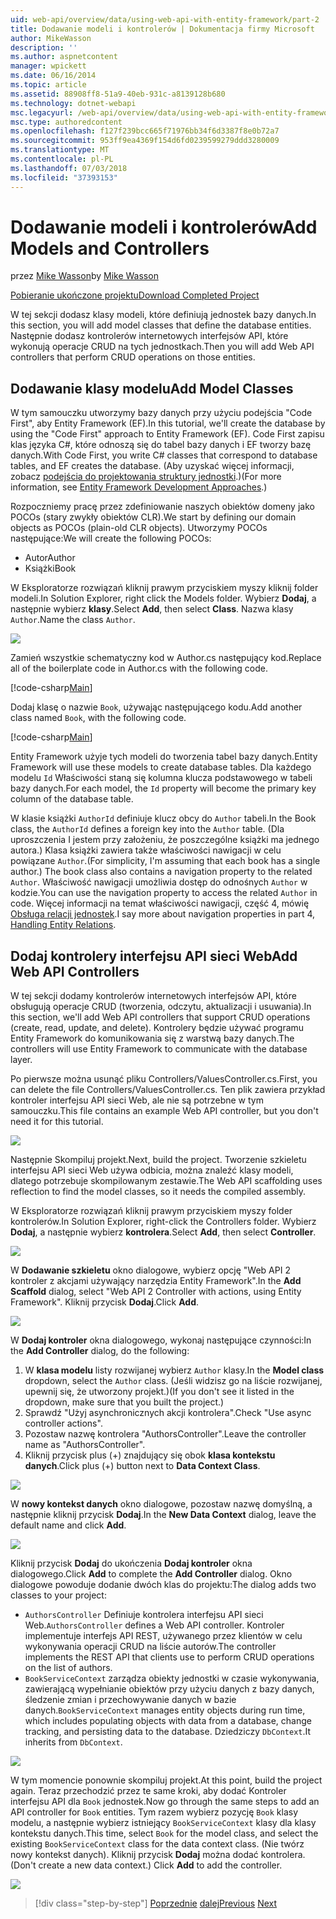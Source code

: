 ```yaml
---
uid: web-api/overview/data/using-web-api-with-entity-framework/part-2
title: Dodawanie modeli i kontrolerów | Dokumentacja firmy Microsoft
author: MikeWasson
description: ''
ms.author: aspnetcontent
manager: wpickett
ms.date: 06/16/2014
ms.topic: article
ms.assetid: 88908ff8-51a9-40eb-931c-a8139128b680
ms.technology: dotnet-webapi
msc.legacyurl: /web-api/overview/data/using-web-api-with-entity-framework/part-2
msc.type: authoredcontent
ms.openlocfilehash: f127f239bcc665f71976bb34f6d3387f8e0b72a7
ms.sourcegitcommit: 953ff9ea4369f154d6fd0239599279ddd3280009
ms.translationtype: MT
ms.contentlocale: pl-PL
ms.lasthandoff: 07/03/2018
ms.locfileid: "37393153"
---
```

<a name="add-models-and-controllers"></a><span data-ttu-id="31b7d-102">Dodawanie modeli i kontrolerów</span><span class="sxs-lookup"><span data-stu-id="31b7d-102">Add Models and Controllers</span></span>
====================
<span data-ttu-id="31b7d-103">przez [Mike Wasson](https://github.com/MikeWasson)</span><span class="sxs-lookup"><span data-stu-id="31b7d-103">by [Mike Wasson](https://github.com/MikeWasson)</span></span>

[<span data-ttu-id="31b7d-104">Pobieranie ukończone projektu</span><span class="sxs-lookup"><span data-stu-id="31b7d-104">Download Completed Project</span></span>](https://github.com/MikeWasson/BookService)

<span data-ttu-id="31b7d-105">W tej sekcji dodasz klasy modeli, które definiują jednostek bazy danych.</span><span class="sxs-lookup"><span data-stu-id="31b7d-105">In this section, you will add model classes that define the database entities.</span></span> <span data-ttu-id="31b7d-106">Następnie dodasz kontrolerów internetowych interfejsów API, które wykonują operacje CRUD na tych jednostkach.</span><span class="sxs-lookup"><span data-stu-id="31b7d-106">Then you will add Web API controllers that perform CRUD operations on those entities.</span></span>

## <a name="add-model-classes"></a><span data-ttu-id="31b7d-107">Dodawanie klasy modelu</span><span class="sxs-lookup"><span data-stu-id="31b7d-107">Add Model Classes</span></span>

<span data-ttu-id="31b7d-108">W tym samouczku utworzymy bazy danych przy użyciu podejścia "Code First", aby Entity Framework (EF).</span><span class="sxs-lookup"><span data-stu-id="31b7d-108">In this tutorial, we'll create the database by using the "Code First" approach to Entity Framework (EF).</span></span> <span data-ttu-id="31b7d-109">Code First zapisu klas języka C#, które odnoszą się do tabel bazy danych i EF tworzy bazę danych.</span><span class="sxs-lookup"><span data-stu-id="31b7d-109">With Code First, you write C# classes that correspond to database tables, and EF creates the database.</span></span> <span data-ttu-id="31b7d-110">(Aby uzyskać więcej informacji, zobacz [podejścia do projektowania struktury jednostki](https://msdn.microsoft.com/library/ms178359%28v=vs.110%29.aspx#dbfmfcf).)</span><span class="sxs-lookup"><span data-stu-id="31b7d-110">(For more information, see [Entity Framework Development Approaches](https://msdn.microsoft.com/library/ms178359%28v=vs.110%29.aspx#dbfmfcf).)</span></span>

<span data-ttu-id="31b7d-111">Rozpoczniemy pracę przez zdefiniowanie naszych obiektów domeny jako POCOs (stary zwykły obiektów CLR).</span><span class="sxs-lookup"><span data-stu-id="31b7d-111">We start by defining our domain objects as POCOs (plain-old CLR objects).</span></span> <span data-ttu-id="31b7d-112">Utworzymy POCOs następujące:</span><span class="sxs-lookup"><span data-stu-id="31b7d-112">We will create the following POCOs:</span></span>

- <span data-ttu-id="31b7d-113">Autor</span><span class="sxs-lookup"><span data-stu-id="31b7d-113">Author</span></span>
- <span data-ttu-id="31b7d-114">Książki</span><span class="sxs-lookup"><span data-stu-id="31b7d-114">Book</span></span>

<span data-ttu-id="31b7d-115">W Eksploratorze rozwiązań kliknij prawym przyciskiem myszy kliknij folder modeli.</span><span class="sxs-lookup"><span data-stu-id="31b7d-115">In Solution Explorer, right click the Models folder.</span></span> <span data-ttu-id="31b7d-116">Wybierz **Dodaj**, a następnie wybierz **klasy**.</span><span class="sxs-lookup"><span data-stu-id="31b7d-116">Select **Add**, then select **Class**.</span></span> <span data-ttu-id="31b7d-117">Nazwa klasy `Author`.</span><span class="sxs-lookup"><span data-stu-id="31b7d-117">Name the class `Author`.</span></span>

![](part-2/_static/image1.png)

<span data-ttu-id="31b7d-118">Zamień wszystkie schematyczny kod w Author.cs następujący kod.</span><span class="sxs-lookup"><span data-stu-id="31b7d-118">Replace all of the boilerplate code in Author.cs with the following code.</span></span>

[!code-csharp[Main](part-2/samples/sample1.cs)]

<span data-ttu-id="31b7d-119">Dodaj klasę o nazwie `Book`, używając następującego kodu.</span><span class="sxs-lookup"><span data-stu-id="31b7d-119">Add another class named `Book`, with the following code.</span></span>

[!code-csharp[Main](part-2/samples/sample2.cs)]

<span data-ttu-id="31b7d-120">Entity Framework użyje tych modeli do tworzenia tabel bazy danych.</span><span class="sxs-lookup"><span data-stu-id="31b7d-120">Entity Framework will use these models to create database tables.</span></span> <span data-ttu-id="31b7d-121">Dla każdego modelu `Id` Właściwości staną się kolumna klucza podstawowego w tabeli bazy danych.</span><span class="sxs-lookup"><span data-stu-id="31b7d-121">For each model, the `Id` property will become the primary key column of the database table.</span></span>

<span data-ttu-id="31b7d-122">W klasie książki `AuthorId` definiuje klucz obcy do `Author` tabeli.</span><span class="sxs-lookup"><span data-stu-id="31b7d-122">In the Book class, the `AuthorId` defines a foreign key into the `Author` table.</span></span> <span data-ttu-id="31b7d-123">(Dla uproszczenia I jestem przy założeniu, że poszczególne książki ma jednego autora.) Klasa książki zawiera także właściwości nawigacji w celu powiązane `Author`.</span><span class="sxs-lookup"><span data-stu-id="31b7d-123">(For simplicity, I'm assuming that each book has a single author.) The book class also contains a navigation property to the related `Author`.</span></span> <span data-ttu-id="31b7d-124">Właściwość nawigacji umożliwia dostęp do odnośnych `Author` w kodzie.</span><span class="sxs-lookup"><span data-stu-id="31b7d-124">You can use the navigation property to access the related `Author` in code.</span></span> <span data-ttu-id="31b7d-125">Więcej informacji na temat właściwości nawigacji, część 4, mówię [Obsługa relacji jednostek](part-4.md).</span><span class="sxs-lookup"><span data-stu-id="31b7d-125">I say more about navigation properties in part 4, [Handling Entity Relations](part-4.md).</span></span>

## <a name="add-web-api-controllers"></a><span data-ttu-id="31b7d-126">Dodaj kontrolery interfejsu API sieci Web</span><span class="sxs-lookup"><span data-stu-id="31b7d-126">Add Web API Controllers</span></span>

<span data-ttu-id="31b7d-127">W tej sekcji dodamy kontrolerów internetowych interfejsów API, które obsługują operacje CRUD (tworzenia, odczytu, aktualizacji i usuwania).</span><span class="sxs-lookup"><span data-stu-id="31b7d-127">In this section, we'll add Web API controllers that support CRUD operations (create, read, update, and delete).</span></span> <span data-ttu-id="31b7d-128">Kontrolery będzie używać programu Entity Framework do komunikowania się z warstwą bazy danych.</span><span class="sxs-lookup"><span data-stu-id="31b7d-128">The controllers will use Entity Framework to communicate with the database layer.</span></span>

<span data-ttu-id="31b7d-129">Po pierwsze można usunąć pliku Controllers/ValuesController.cs.</span><span class="sxs-lookup"><span data-stu-id="31b7d-129">First, you can delete the file Controllers/ValuesController.cs.</span></span> <span data-ttu-id="31b7d-130">Ten plik zawiera przykład kontroler interfejsu API sieci Web, ale nie są potrzebne w tym samouczku.</span><span class="sxs-lookup"><span data-stu-id="31b7d-130">This file contains an example Web API controller, but you don't need it for this tutorial.</span></span>

![](part-2/_static/image2.png)

<span data-ttu-id="31b7d-131">Następnie Skompiluj projekt.</span><span class="sxs-lookup"><span data-stu-id="31b7d-131">Next, build the project.</span></span> <span data-ttu-id="31b7d-132">Tworzenie szkieletu interfejsu API sieci Web używa odbicia, można znaleźć klasy modeli, dlatego potrzebuje skompilowanym zestawie.</span><span class="sxs-lookup"><span data-stu-id="31b7d-132">The Web API scaffolding uses reflection to find the model classes, so it needs the compiled assembly.</span></span>

<span data-ttu-id="31b7d-133">W Eksploratorze rozwiązań kliknij prawym przyciskiem myszy folder kontrolerów.</span><span class="sxs-lookup"><span data-stu-id="31b7d-133">In Solution Explorer, right-click the Controllers folder.</span></span> <span data-ttu-id="31b7d-134">Wybierz **Dodaj**, a następnie wybierz **kontrolera**.</span><span class="sxs-lookup"><span data-stu-id="31b7d-134">Select **Add**, then select **Controller**.</span></span>

![](part-2/_static/image3.png)

<span data-ttu-id="31b7d-135">W **Dodawanie szkieletu** okno dialogowe, wybierz opcję "Web API 2 kontroler z akcjami używający narzędzia Entity Framework".</span><span class="sxs-lookup"><span data-stu-id="31b7d-135">In the **Add Scaffold** dialog, select "Web API 2 Controller with actions, using Entity Framework".</span></span> <span data-ttu-id="31b7d-136">Kliknij przycisk **Dodaj**.</span><span class="sxs-lookup"><span data-stu-id="31b7d-136">Click **Add**.</span></span>

![](part-2/_static/image4.png)

<span data-ttu-id="31b7d-137">W **Dodaj kontroler** okna dialogowego, wykonaj następujące czynności:</span><span class="sxs-lookup"><span data-stu-id="31b7d-137">In the **Add Controller** dialog, do the following:</span></span>

1. <span data-ttu-id="31b7d-138">W **klasa modelu** listy rozwijanej wybierz `Author` klasy.</span><span class="sxs-lookup"><span data-stu-id="31b7d-138">In the **Model class** dropdown, select the `Author` class.</span></span> <span data-ttu-id="31b7d-139">(Jeśli widzisz go na liście rozwijanej, upewnij się, że utworzony projekt.)</span><span class="sxs-lookup"><span data-stu-id="31b7d-139">(If you don't see it listed in the dropdown, make sure that you built the project.)</span></span>
2. <span data-ttu-id="31b7d-140">Sprawdź "Użyj asynchronicznych akcji kontrolera".</span><span class="sxs-lookup"><span data-stu-id="31b7d-140">Check "Use async controller actions".</span></span>
3. <span data-ttu-id="31b7d-141">Pozostaw nazwę kontrolera &quot;AuthorsController&quot;.</span><span class="sxs-lookup"><span data-stu-id="31b7d-141">Leave the controller name as &quot;AuthorsController&quot;.</span></span>
4. <span data-ttu-id="31b7d-142">Kliknij przycisk plus (+) znajdujący się obok **klasa kontekstu danych**.</span><span class="sxs-lookup"><span data-stu-id="31b7d-142">Click plus (+) button next to **Data Context Class**.</span></span>

![](part-2/_static/image5.png)

<span data-ttu-id="31b7d-143">W **nowy kontekst danych** okno dialogowe, pozostaw nazwę domyślną, a następnie kliknij przycisk **Dodaj**.</span><span class="sxs-lookup"><span data-stu-id="31b7d-143">In the **New Data Context** dialog, leave the default name and click **Add**.</span></span>

![](part-2/_static/image6.png)

<span data-ttu-id="31b7d-144">Kliknij przycisk **Dodaj** do ukończenia **Dodaj kontroler** okna dialogowego.</span><span class="sxs-lookup"><span data-stu-id="31b7d-144">Click **Add** to complete the **Add Controller** dialog.</span></span> <span data-ttu-id="31b7d-145">Okno dialogowe powoduje dodanie dwóch klas do projektu:</span><span class="sxs-lookup"><span data-stu-id="31b7d-145">The dialog adds two classes to your project:</span></span>

- <span data-ttu-id="31b7d-146">`AuthorsController` Definiuje kontrolera interfejsu API sieci Web.</span><span class="sxs-lookup"><span data-stu-id="31b7d-146">`AuthorsController` defines a Web API controller.</span></span> <span data-ttu-id="31b7d-147">Kontroler implementuje interfejs API REST, używanego przez klientów w celu wykonywania operacji CRUD na liście autorów.</span><span class="sxs-lookup"><span data-stu-id="31b7d-147">The controller implements the REST API that clients use to perform CRUD operations on the list of authors.</span></span>
- <span data-ttu-id="31b7d-148">`BookServiceContext` zarządza obiekty jednostki w czasie wykonywania, zawierającą wypełnianie obiektów przy użyciu danych z bazy danych, śledzenie zmian i przechowywanie danych w bazie danych.</span><span class="sxs-lookup"><span data-stu-id="31b7d-148">`BookServiceContext` manages entity objects during run time, which includes populating objects with data from a database, change tracking, and persisting data to the database.</span></span> <span data-ttu-id="31b7d-149">Dziedziczy `DbContext`.</span><span class="sxs-lookup"><span data-stu-id="31b7d-149">It inherits from `DbContext`.</span></span>

![](part-2/_static/image7.png)

<span data-ttu-id="31b7d-150">W tym momencie ponownie skompiluj projekt.</span><span class="sxs-lookup"><span data-stu-id="31b7d-150">At this point, build the project again.</span></span> <span data-ttu-id="31b7d-151">Teraz przechodzić przez te same kroki, aby dodać Kontroler interfejsu API dla `Book` jednostek.</span><span class="sxs-lookup"><span data-stu-id="31b7d-151">Now go through the same steps to add an API controller for `Book` entities.</span></span> <span data-ttu-id="31b7d-152">Tym razem wybierz pozycję `Book` klasy modelu, a następnie wybierz istniejący `BookServiceContext` klasy dla klasy kontekstu danych.</span><span class="sxs-lookup"><span data-stu-id="31b7d-152">This time, select `Book` for the model class, and select the existing `BookServiceContext` class for the data context class.</span></span> <span data-ttu-id="31b7d-153">(Nie twórz nowy kontekst danych). Kliknij przycisk **Dodaj** można dodać kontrolera.</span><span class="sxs-lookup"><span data-stu-id="31b7d-153">(Don't create a new data context.) Click **Add** to add the controller.</span></span>

![](part-2/_static/image8.png)

> [!div class="step-by-step"]
> <span data-ttu-id="31b7d-154">[Poprzednie](part-1.md)
> [dalej](part-3.md)</span><span class="sxs-lookup"><span data-stu-id="31b7d-154">[Previous](part-1.md)
[Next](part-3.md)</span></span>
